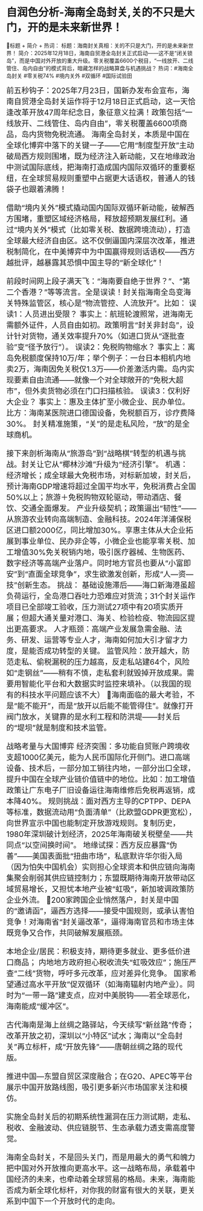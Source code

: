 # 自润色分析-海南全岛封关,关的不只是大门，开的是未来新世界！

🎯标题 + 简介 + 热词：
标题：海南封关真相：关的不只是大门，开的是未来新世界！
简介：2025年12月18日，海南自贸港全岛封关正式启动——这不是“闭关锁岛”，而是中国对外开放的重大升级。零关税覆盖6600个税目，“一线放开、二线管住、岛内自由”的模式背后，暗藏怎样的战略算盘与机遇挑战？
热词：#海南全岛封关 #零关税74% #境内关外 #双循环 #国际试验田
<div style="font-size:20px;">
前五秒钩子：2025年7月23日，国新办发布会宣布，海南自贸港全岛封关运作将于12月18日正式启动，这一天恰逢改革开放47周年纪念日，象征意义拉满！政策包括“一线放开、二线管住、岛内自由”，零关税覆盖6600项商品，岛内货物免税流通。
海南全岛封关，本质是中国在全球化博弈中落下的关键一子——它用“制度型开放”主动破局西方规则围堵，既为经济注入新动能，又在地缘政治中测试国际底线，把海南打造成国内国际双循环的重要枢纽，在全球贸易规则重塑中占据更大话语权，普通人的钱袋子也跟着沸腾！

借助“境内关外”模式撬动国内国际双循环新动能，破解西方围堵，重塑区域经济格局，释放超预期发展红利。通过“境内关外”模式（比如零关税、数据跨境流动），打造全球最大经济自由区。这不仅倒逼国内深层次改革，推进税制简化，在中美博弈中为中国赢得规则话语权——西方越批评，越暴露其恐惧中国主导的“新全球化”！

前段时间网上段子满天飞：“海南要自绝于世界？”、“第二个香港？”等等流言。全是误读！封关指海南全岛变海关特殊监管区，核心是“物流管控、人流放开”。比如：
误读1：人员进出受限？ 事实上：航班轮渡照常，进海南无需额外证件，人员自由如初。政策明言“封关非封岛”，设计针对货物，通关效率提升70%（如进口货从“逐批查验”变“径予放行”）。
误读2：免税购物缩水？ 事实上：离岛免税额度保持10万/年；举个例子：一台日本相机内地卖2万，海南因免关税仅1.3万——价差激活内需。岛内实现要素自由流通——就像一个对全球敞开的“免税大超市”，但外卖货物必须在门口扫描核验。
误读3：仅利好大企业？ 事实上：惠及主体扩至小微企业、民办单位。比方：海南某医院进口德国设备，免税额百万，诊疗费降30%。
封关精准施策，“关”的是走私风险，“放”的是全球商机。


接下来剖析海南从“旅游岛”到“战略棋”转型的机遇与挑战。封关让它从“椰林沙滩”升级为“经济引擎”。
机遇：
经济增长；成全球最大免税市场，对标新加坡，封关后，预计海南GDP增速将超过全国平均水平，免税消费占全国50%以上；旅游＋免税购物双轮驱动，带动酒店、餐饮、交通全面爆发。
产业升级契机；政策逼出“韧性”——从旅游农业转向高端制造、金融科技。2024年洋浦保税区进口额2000亿，同比增加30%。享惠主体从大企业拓展到事业单位、民办非企等，小微企业也能享零关税、加工增值30%免关税销内地，吸引医疗器械、生物医药、数字经济等高端产业落户。同时地方官员也要从“小富即安”到“直面全球竞争”，求生欲激发创新，形成“人—资—技”创新生态。
挑战：
基础设施滞后——海口新海港虽超负荷运行，全岛港口吞吐力恐难应对货流；31个封关运作项目已全部竣工验收，压力测试27项中有20项实质开展；但超大通关量对港口、海关、检验检疫、物流园区提出更高要求。
人才瓶颈：高端产业发展急需金融、法务、研发、运营等专业人才，海南如何加大引才留才力度，是能否成功转型的关键。
监管风险：放开越大，防范走私、偷税漏税的压力越高，反走私站建64个，风险如“走钢丝”——稍有不慎，走私套利就毁掉开放成果。需要用智能化平台和大数据实时监控来填补。（以我国的现有的科技水平问题应该不大）
🧠海南面临的最大考验，不是“能不能开”，而是“放开以后能不能管得住”。就像打开阀门放水，关键靠的是水利工程和防洪堤——封关后的“堤坝”就是制度和技术监管。

战略考量与大国博弈
经济突围：多功能自贸账户跨境收支超1000亿美元，能为人民币国际化开侧门。进口高端设备、技术后，一部分加工销往内地，一部分出口全球，提升中国在全球产业链价值链中的地位。比如：加工增值政策让广东电子厂旧设备运往海南维修后免税再返销，成本降40%。
规则挑战：面对西方主导的CPTPP、DEPA等标准，数据流动用“负面清单”（比欧盟GDPR更宽松），向世界宣示中国也能制定开放游戏规则。复制历史，1980年深圳破计划经济，2025年海南破关税壁垒——共同点“以空间换时间”。
地缘试探：西方反应暴露“伪善”——美国表面批“扭曲市场”，私底默许华尔街入局（因为怕失中国机会）实则担心全球资本和供应链向海南集聚会削弱其供应链控制力；东盟既期待海南开放带动区域贸易增长，又担忧本地产业被“虹吸”，新加坡调政策防企业外流。
🧠200家跨国企业悄然落户，封关是中国的“邀请函”，逼西方选择——接受中国规则，或承认害怕竞争！对海南省“封关逼改革”，逼得海南官员和市场主体既竞争又合作，共同破解发展瓶颈。

本地企业/居民：积极支持，期待更多就业、更多低价进口商品；
内地地方政府担心税收流失“虹吸效应”；施压严查“二线”货物，呼吁多元改革，应对差异化竞争。
国家希望通过高水平开放”促双循环（如海南辐射内地产业）。同时为“一带一路”建支点，应对中美脱钩——若全球恶化，海南能成“缓冲区”。

古代海南是海上丝绸之路驿站，今天续写“新丝路”传奇；改革开放之初，深圳以“小特区”试水；海南以“全岛封关”再立标杆，成“开放先锋”——唐朝丝绸之路的现代版。

推进中国—东盟自贸区深度融合；在G20、APEC等平台展示中国开放路线图，吸引更多新兴市场国家关注和模仿。

实施全岛封关后的初期系统性漏洞在压力测试期，走私、税收、金融波动、供应链脱节、生态承载力透支需高度警觉。

海南全岛封关，不是回头关门，而是用最大的勇气和魄力把中国对外开放推向更高水平。这一战略布局，承载着中国经济的未来，也牵动着全球贸易的格局。未来，海南能否成为新全球化标杆，对你我的财富有很大的关联，更关系到中国下一个开放时代的走向。</div>